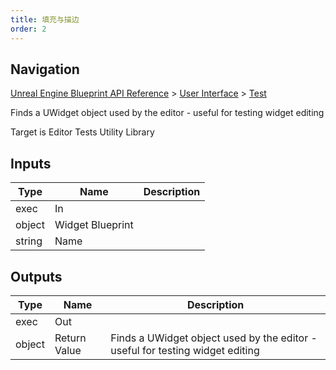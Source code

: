 ```yaml
---
title: 填充与描边
order: 2
---
```

## Navigation

[Unreal Engine Blueprint API Reference](https://dev.epicgames.com/documentation/en-us/unreal-engine/BlueprintAPI) > [User Interface](https://dev.epicgames.com/documentation/en-us/unreal-engine/BlueprintAPI/UserInterface) > [Test](https://dev.epicgames.com/documentation/en-us/unreal-engine/BlueprintAPI/UserInterface/Test)

Finds a UWidget object used by the editor - useful for testing widget editing

Target is Editor Tests Utility Library

## Inputs

| Type | Name | Description |
| --- | --- | --- |
| exec | In |  |
| object | Widget Blueprint |  |
| string | Name |  |

## Outputs

| Type | Name | Description |
| --- | --- | --- |
| exec | Out |  |
| object | Return Value | Finds a UWidget object used by the editor - useful for testing widget editing |
